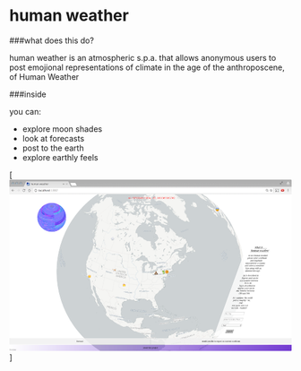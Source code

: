 # human weather

###what does this do?
 
human weather is an atmospheric s.p.a. that allows anonymous users to post emojional representations of climate in the age of the anthroposcene, of Human Weather

###inside

you can:
* explore moon shades
* look at forecasts
* post to the earth
* explore earthly feels

[![solarized dualmode](https://github.com/fredanada/human-weather/raw/master/public/image/screenshot.png)]
